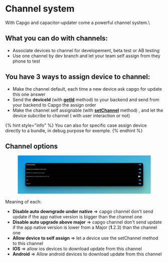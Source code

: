 # Channel system

With Capgo and capacitor-updater come a powerful channel system.\


## What you can do with channels:

* Associate devices to channel for developement, beta test or AB testing
* Use one channel by dev branch and let your team self assign from they phone to test



## You have 3 ways to assign device to channel:

* Make the channel default, each time a new device ask capgo for update this one answer
* Send the **deviceId** (with [**getId**](https://docs.capgo.app/plugin/api#getid) method) to your backend and send from your backend to Capgo the assign order
* Make the channel self assignable (with [**setChannel**](https://docs.capgo.app/plugin/api#setchannel) method) , and let the device subcribe to channel ( with user interaction or not)

{% hint style="info" %}
You can also for specific case assign device directly to a bundle, in debug purpose for exemple.
{% endhint %}

## Channel options

<figure><img src="../.gitbook/assets/image.png" alt=""><figcaption></figcaption></figure>

Meaning of each:

* **Disable auto downgrade under native** => capgo channel don't send update if the app native version is bigger than the channel one
* **Disable auto upgrade above major** => capgo channel don't send update if the app native version is lower from a Major (**1**.2.3) than the channel one
* **Allow device to self assign** => let a device use the setChannel method to this channel
* **IOS** => allow ios devices to download update from this channel
* **Android** => Allow android devices to download update from this channel

